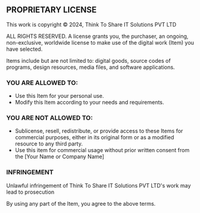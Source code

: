 ## PROPRIETARY LICENSE

This work is copyright ©️ 2024, Think To Share IT Solutions PVT LTD

ALL RIGHTS RESERVED. A license grants you, the purchaser, an ongoing, non-exclusive, worldwide license to make use of the digital work (Item) you have selected. 

Items include but are not limited to: digital goods, source codes of programs, design resources, media files, and software applications.

### YOU ARE ALLOWED TO:
- Use this Item for your personal use.
- Modify this Item according to your needs and requirements.

### YOU ARE NOT ALLOWED TO:
- Sublicense, resell, redistribute, or provide access to these Items for commercial purposes, either in its original form or as a modified resource to any third party. 
- Use this item for commercial usage without prior written consent from the [Your Name or Company Name] 

### INFRINGEMENT
Unlawful infringement of Think To Share IT Solutions PVT LTD's work may lead to prosecution 

By using any part of the Item, you agree to the above terms.